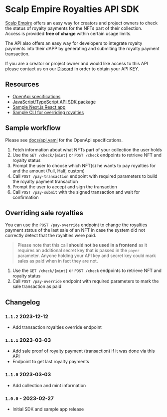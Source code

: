 # Scalp Empire Royalties API SDK

[Scalp Empire](https://www.scalp-empire.com) offers an easy way for creators and project owners to check the status of royalty payments for the NFTs part of their collection.  
Access is provided **free of charge** within certain usage limits.

The API also offers an easy way for developers to integrate royalty payments into their dAPP by generating and submiting the royalty payment transaction.

If you are a creator or project owner and would like access to this API please contact us on our [Discord](https://www.discord.gg/uBVgnSWydc) in order to obtain your API KEY.


## Resources

* [OpenApi specifications](docs/api.yaml)   
* [JavaScript/TypeScript API SDK package](sdk/)  
* [Sample Next.js React app](examples/simple-app-next/)  
* [Sample CLI for overriding royalties](examples/override-cli)  


## Sample workflow

Please see [docs/api.yaml](https://petstore.swagger.io/?url=https://raw.githubusercontent.com/kind3r/scalp-royalties-sdk/main/docs/api.yaml) for the OpenApi specifications.  

1. Fetch information about what NFTs part of your collection the user holds
2. Use the `GET /check/{mint}` or `POST /check` endpoints to retrieve NFT and royalty status
3. Prompt the user to choose which NFT(s) he wants to pay royalties for and the amount (Full, Half, custom)
4. Call `POST /pay-transaction` endpoint with required parameters to build the royalty payment transaction
5. Prompt the user to accept and sign the transaction
6. Call `POST /pay-submit` with the signed transaction and wait for confirmation

## Overriding sale royalties

You can use the `POST /pay-override` endpoint to change the royalties payment status of the last sale of an NFT in case the system did not correctly detect that the royalties were paid.

> Please note that this call **should not be used in a frontend** as it requires an additional secret key that is passed in the `payer` parameter. Anyone holding your API key and secret key could mark sales as paid when in fact they are not.

1. Use the `GET /check/{mint}` or `POST /check` endpoints to retrieve NFT and royalty status
2. Call `POST /pay-override` endpoint with required parameters to mark the sale transaction as paid

## Changelog

### `1.1.2` 2023-12-12
 - Add transaction royalties override endpoint
### `1.1.1` 2023-03-03
 - Add sale proof of royalty payment (transaction) if it was done via this API
 - Endpoint to get last royalty payments
### `1.1.0` 2023-03-03
 - Add collection and mint information
### `1.0.0` - 2023-02-27
 - Initial SDK and sample app release